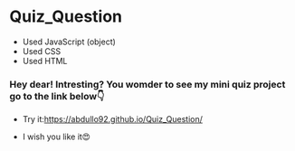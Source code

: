 # Quiz_Question

- Used JavaScript (object)
- Used CSS
- Used HTML

### Hey dear! Intresting? You womder to see my mini quiz project go to the link below👇

- Try it:https://abdullo92.github.io/Quiz_Question/

- I wish you like it😍
